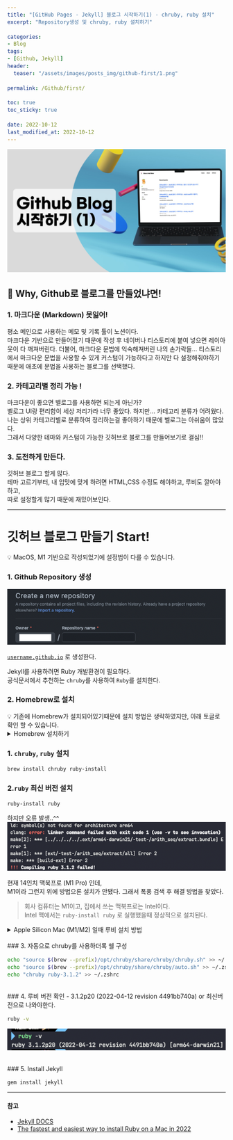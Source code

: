 ```yaml
---
title: "[GitHub Pages - Jekyll] 블로그 시작하기(1) - chruby, ruby 설치"
excerpt: "Repository생성 및 chruby, ruby 설치하기"

categories:
- Blog
tags:
- [Github, Jekyll]
header:
  teaser: "/assets/images/posts_img/github-first/1.png"

permalink: /Github/first/

toc: true
toc_sticky: true

date: 2022-10-12
last_modified_at: 2022-10-12
---
```

![](/assets/images/posts_img/github-first/1.png)

## 📍 Why, Github로 블로그를 만들었냐면!
### 1. 마크다운 (Markdown) 못잃어!
평소 메인으로 사용하는 메모 및 기록 툴이 노션이다.  
마크다운 기반으로 만들어졌기 때문에 작성 후 네이버나 티스토리에 붙여 넣으면 레이아웃이 다 깨져버린다.
더불어, 마크다운 문법에 익숙해져버린 나의 손가락들... 
티스토리에서 마크다운 문법을 사용할 수 있게 커스텀이 가능하다고 하지만 다 설정해줘야하기 때문에 애초에 문법을 사용하는 블로그를 선택했다. 

### 2. 카테고리별 정리 가능 !
마크다운이 좋으면 벨로그를 사용하면 되는게 아닌가?   
벨로그 UI랑 편리함이 세상 저리가라 너무 좋았다. 하지만... 카테고리 분류가 어려웠다.   
나는 상위 카테고리별로 분류하여 정리하는걸 좋아하기 때문에 벨로그는 아쉬움이 많았다.   
그래서 다양한 테마와 커스텀이 가능한 깃허브로 블로그를 만들어보기로 결심!! 

### 3. 도전하게 만든다.
깃허브 블로그 할게 많다.  
테마 고르기부터, 내 입맛에 맞게 하려면 HTML,CSS 수정도 해야하고, 루비도 깔아야하고,   
따로 설정할게 많기 때문에 재밌어보인다. 

---
# 깃허브 블로그 만들기 Start!

<aside>
💡 MacOS, M1 기반으로 작성되었기에 설정법이 다를 수 있습니다.
</aside>

### 1. Github Repository 생성
![](/assets/images/posts_img/github-first/repository.png)

[`username.github.io`](http://username.github.io) 로 생성한다.

Jekyll를 사용하려면 Ruby 개발환경이 필요하다.   
공식문서에서 추천하는 `chruby`를 사용하여 `Ruby`를 설치한다.

### 2. Homebrew로 설치
<aside>
💡 기존에 Homebrew가 설치되어있기때문에 설치 방법은 생략하였지만, 아래 토글로 확인 할 수 있습니다.
</aside>
<details>
<summary>Homebrew 설치하기</summary>
<div markdown="1">

```
/bin/bash -c "$(curl -fsSL https://raw.githubusercontent.com/Homebrew/install/HEAD/install.sh)"
```

</div>
</details>  

### 1. `chruby`, `ruby` 설치

```bash
brew install chruby ruby-install
```


### 2.`ruby` 최신 버전 설치

```bash
ruby-install ruby
```

하지만 오류 발생..^^
![](/assets/images/posts_img/github-first/스크린샷%202022-10-11%20오후%209.56.50.png)

현재 14인치 맥북프로 (M1 Pro) 인데,    
M1이라 그런지 위에 방법으론 설치가 안됐다. 그래서 폭풍 검색 후 해결 방법을 찾았다.
> 회사 컴퓨터는 M1이고, 집에서 쓰는 맥북프로는 Intel이다.   
> Intel 맥에서는 `ruby-install ruby` 로 실행했을때 정상적으로 설치된다. 

<details>
<summary>Apple Silicon Mac (M1/M2) 일때 루비 설치 방법</summary>
<div markdown="1">

Apple Silicon Mac(M1 또는 M2)을 사용하는 경우 CLT(Apple Command Line Tools) 또는
Xcode의 버전을 확인하기

```bash
brew config
```

아래쪽에서 `CLT:`와 `Xcode:`로 시작하는 줄을 찾는다.   
둘 중 하나가 `14`로 시작하는 경우 다음과 같이 Ruby를 설치해야한다.

![](/assets/images/posts_img/github-first/스크린샷%202022-10-11%20오후%2010.04.45.png)
```bash
ruby-install ruby -- --enable-shared
```

해당 방법으로 하니 설치가 완료됐다.

![](/assets/images/posts_img/github-first/스크린샷%202022-10-11%20오후%209.52.55.png)

</div>
</details>  

<br>
### 3. 자동으로 chruby를 사용하더록 쉘 구성

```bash
echo "source $(brew --prefix)/opt/chruby/share/chruby/chruby.sh" >> ~/.zshrc
echo "source $(brew --prefix)/opt/chruby/share/chruby/auto.sh" >> ~/.zshrc
echo "chruby ruby-3.1.2" >> ~/.zshrc
```

<br>
### 4. 루비 버전 확인   
- 3.1.2p20 (2022-04-12 revision 4491bb740a) or 최신버전으로 나와야한다.

```bash
ruby -v
```

![](/assets/images/posts_img/github-first/스크린샷%202022-10-11%20오후%2011.25.12.png)

<br>
### 5. Install Jekyll 

```bash
gem install jekyll
```
---
#### 참고
- [Jekyll DOCS](https://jekyllrb.com/docs/installation/macos/)
- [The fastest and easiest way to install Ruby on a Mac in 2022](https://www.moncefbelyamani.com/how-to-install-xcode-homebrew-git-rvm-ruby-on-mac/)